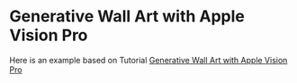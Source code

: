 # Generative Wall Art with Apple Vision Pro

Here is an example based on Tutorial [Generative Wall Art with Apple Vision Pro](https://github.com/tracyhenry-visionOS/GenerativeDoodleArt_VisionOS/blob/main/README.md)
